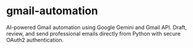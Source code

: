 # gmail-automation
AI-powered Gmail automation using Google Gemini and Gmail API. Draft, review, and send professional emails directly from Python with secure OAuth2 authentication.
